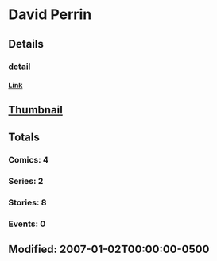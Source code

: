 # David  Perrin 
## Details
### detail
#### [Link](http://marvel.com/comics/creators/8355/david_perrin?utm_campaign=apiRef&utm_source=225578a89fc76f3d20fbffda5d17a88d)
## [Thumbnail](http://i.annihil.us/u/prod/marvel/i/mg/b/40/image_not_available.jpg)
## Totals
### Comics: 4
### Series: 2
### Stories: 8
### Events: 0
## Modified: 2007-01-02T00:00:00-0500
